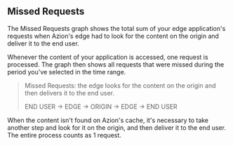 ## Missed Requests

The Missed Requests graph shows the total sum of your edge application's requests when Azion's edge had to look for the content on the origin and deliver it to the end user.

Whenever the content of your application is accessed, one request is processed. The graph then shows all requests that were missed during the period you've selected in the time range.

> Missed Requests: the edge looks for the content on the origin and then delivers it to the end user.
>
> END USER -> EDGE -> ORIGIN -> EDGE -> END USER

When the content isn't found on Azion's cache, it's necessary to take another step and look for it on the origin, and then deliver it to the end user. The entire process counts as 1 request.